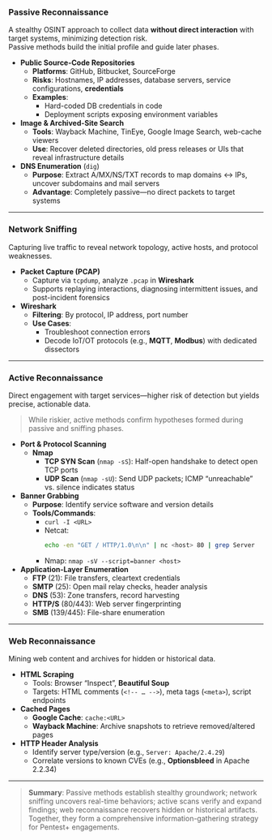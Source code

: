 ### Passive Reconnaissance  
A stealthy OSINT approach to collect data **without direct interaction** with target systems, minimizing detection risk.  
Passive methods build the initial profile and guide later phases.

- **Public Source-Code Repositories**  
  - **Platforms**: GitHub, Bitbucket, SourceForge  
  - **Risks**: Hostnames, IP addresses, database servers, service configurations, **credentials**  
  - **Examples**:  
    - Hard-coded DB credentials in code  
    - Deployment scripts exposing environment variables  
- **Image & Archived-Site Search**  
  - **Tools**: Wayback Machine, TinEye, Google Image Search, web-cache viewers  
  - **Use**: Recover deleted directories, old press releases or UIs that reveal infrastructure details  
- **DNS Enumeration** (`dig`)  
  - **Purpose**: Extract A/MX/NS/TXT records to map domains ↔ IPs, uncover subdomains and mail servers  
  - **Advantage**: Completely passive—no direct packets to target systems  

---

### Network Sniffing  
Capturing live traffic to reveal network topology, active hosts, and protocol weaknesses.

- **Packet Capture (PCAP)**  
  - Capture via `tcpdump`, analyze `.pcap` in **Wireshark**  
  - Supports replaying interactions, diagnosing intermittent issues, and post-incident forensics  
- **Wireshark**  
  - **Filtering**: By protocol, IP address, port number  
  - **Use Cases**:  
    - Troubleshoot connection errors  
    - Decode IoT/OT protocols (e.g., **MQTT**, **Modbus**) with dedicated dissectors  

---

### Active Reconnaissance  
Direct engagement with target services—higher risk of detection but yields precise, actionable data.

> While riskier, active methods confirm hypotheses formed during passive and sniffing phases.

- **Port & Protocol Scanning**  
  - **Nmap**  
    - **TCP SYN Scan** (`nmap -sS`): Half-open handshake to detect open TCP ports  
    - **UDP Scan** (`nmap -sU`): Send UDP packets; ICMP “unreachable” vs. silence indicates status  
- **Banner Grabbing**  
  - **Purpose**: Identify service software and version details  
  - **Tools/Commands**:  
    - `curl -I <URL>`  
    - Netcat:  
      ```bash
      echo -en "GET / HTTP/1.0\n\n" | nc <host> 80 | grep Server
      ```
    - Nmap: `nmap -sV --script=banner <host>`
- **Application-Layer Enumeration**  
  - **FTP** (21): File transfers, cleartext credentials  
  - **SMTP** (25): Open mail relay checks, header analysis  
  - **DNS** (53): Zone transfers, record harvesting  
  - **HTTP/S** (80/443): Web server fingerprinting  
  - **SMB** (139/445): File-share enumeration  

---

### Web Reconnaissance  
Mining web content and archives for hidden or historical data.

- **HTML Scraping**  
  - Tools: Browser “Inspect”, **Beautiful Soup**  
  - Targets: HTML comments (`<!-- … -->`), meta tags (`<meta>`), script endpoints  
- **Cached Pages**  
  - **Google Cache**: `cache:<URL>`  
  - **Wayback Machine**: Archive snapshots to retrieve removed/altered pages  
- **HTTP Header Analysis**  
  - Identify server type/version (e.g., `Server: Apache/2.4.29`)  
  - Correlate versions to known CVEs (e.g., **Optionsbleed** in Apache 2.2.34)  

---

> **Summary**: Passive methods establish stealthy groundwork; network sniffing uncovers real-time behaviors; active scans verify and expand findings; web reconnaissance recovers hidden or historical artifacts. Together, they form a comprehensive information-gathering strategy for Pentest+ engagements.  
